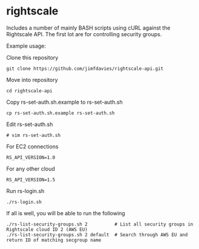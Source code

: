 rightscale
==========
Includes a number of mainly BASH scripts using cURL against the Rightscale API.
The first lot are for controlling security groups.

Example usage:

Clone this repository

    git clone https://github.com/jimfdavies/rightscale-api.git
Move into repository

    cd rightscale-api
Copy rs-set-auth.sh.example to rs-set-auth.sh

    cp rs-set-auth.sh.example rs-set-auth.sh
Edit rs-set-auth.sh

    # vim rs-set-auth.sh
For EC2 connections

    RS_API_VERSION=1.0
For any other cloud

    RS_API_VERSION=1.5
Run rs-login.sh

    ./rs-login.sh
If all is well, you will be able to run the following

    ./rs-list-security-groups.sh 2          # List all security groups in Rightscale cloud ID 2 (AWS EU)
	./rs-list-security-groups.sh 2 default  # Search through AWS EU and return ID of matching secgroup name
